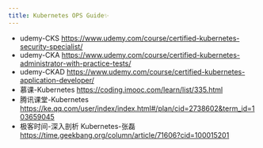 ```yaml
---
title: Kubernetes OPS Guide✨
---
```

  - udemy-CKS   https://www.udemy.com/course/certified-kubernetes-security-specialist/
  - udemy-CKA   https://www.udemy.com/course/certified-kubernetes-administrator-with-practice-tests/
  - udemy-CKAD  https://www.udemy.com/course/certified-kubernetes-application-developer/
  - 慕课-Kubernetes https://coding.imooc.com/learn/list/335.html
  - 腾讯课堂-Kubernetes         https://ke.qq.com/user/index/index.html#/plan/cid=2738602&term_id=103659045
  - 极客时间-深入剖析 Kubernetes-张磊 https://time.geekbang.org/column/article/71606?cid=100015201